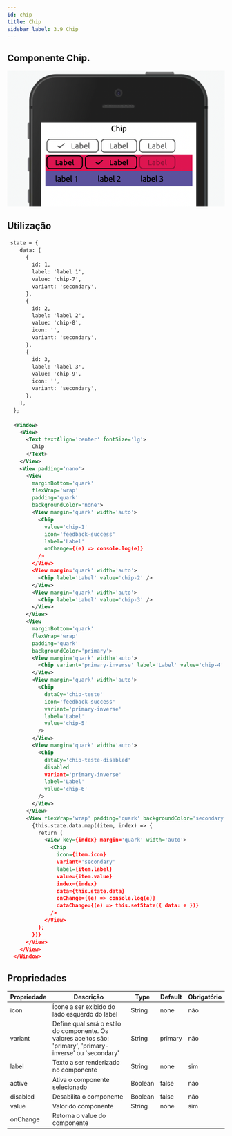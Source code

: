 ```yaml
---
id: chip
title: Chip
sidebar_label: 3.9 Chip
---
```


## Componente Chip.

![chip](assets/images_components/3.0/chip.png)

## Utilização

```xml
 state = {
    data: [
      {
        id: 1,
        label: 'label 1',
        value: 'chip-7',
        variant: 'secondary',
      },
      {
        id: 2,
        label: 'label 2',
        value: 'chip-8',
        icon: '',
        variant: 'secondary',
      },
      {
        id: 3,
        label: 'label 3',
        value: 'chip-9',
        icon: '',
        variant: 'secondary',
      },
    ],
  };

  <Window>
    <View>
      <Text textAlign='center' fontSize='lg'>
        Chip
      </Text>
    </View>
    <View padding='nano'>
      <View
        marginBottom='quark'
        flexWrap='wrap'
        padding='quark'
        backgroundColor='none'>
        <View margin='quark' width='auto'>
          <Chip
            value='chip-1'
            icon='feedback-success'
            label='Label'
            onChange={(e) => console.log(e)}
          />
        </View>
        <View margin='quark' width='auto'>
          <Chip label='Label' value='chip-2' />
        </View>
        <View margin='quark' width='auto'>
          <Chip label='Label' value='chip-3' />
        </View>
      </View>
      <View
        marginBottom='quark'
        flexWrap='wrap'
        padding='quark'
        backgroundColor='primary'>
        <View margin='quark' width='auto'>
          <Chip variant='primary-inverse' label='Label' value='chip-4' />
        </View>
        <View margin='quark' width='auto'>
          <Chip
            dataCy='chip-teste'
            icon='feedback-success'
            variant='primary-inverse'
            label='Label'
            value='chip-5'
          />
        </View>
        <View margin='quark' width='auto'>
          <Chip
            dataCy='chip-teste-disabled'
            disabled
            variant='primary-inverse'
            label='Label'
            value='chip-6'
          />
        </View>
      </View>
      <View flexWrap='wrap' padding='quark' backgroundColor='secondary'>
        {this.state.data.map((item, index) => {
          return (
            <View key={index} margin='quark' width='auto'>
              <Chip
                icon={item.icon}
                variant='secondary'
                label={item.label}
                value={item.value}
                index={index}
                data={this.state.data}
                onChange={(e) => console.log(e)}
                dataChange={(e) => this.setState({ data: e })}
              />
            </View>
          );
        })}
      </View>
    </View>
  </Window>

```

## Propriedades

| Propriedade | Descrição                                                                                                    | Type    | Default | Obrigatório |
| ----------- | ------------------------------------------------------------------------------------------------------------ | ------- | ------- | ----------- |
| icon        | Ícone a ser exibido do lado esquerdo do label                                                                | String  | none    | não         |
| variant     | Define qual será o estilo do componente. Os valores aceitos são: 'primary', 'primary-inverse' ou 'secondary' | String  | primary | não         |
| label       | Texto a ser renderizado no componente                                                                        | String  | none    | sim         |
| active      | Ativa o componente selecionado                                                                               | Boolean | false   | não         |
| disabled    | Desabilita o componente                                                                                      | Boolean | false   | não         |
| value       | Valor do componente                                                                                          | String  | none    | sim         |
| onChange    | Retorna o value do componente                                                                                |
